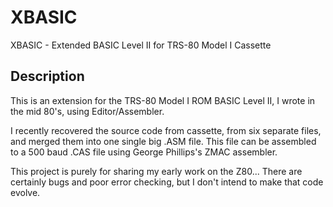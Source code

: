 # XBASIC

XBASIC - Extended BASIC Level II for TRS-80 Model I Cassette

## Description

This is an extension for the TRS-80 Model I ROM BASIC Level II, I wrote in the mid 80's, using Editor/Assembler.

I recently recovered the source code from cassette, from six separate files, and merged them into one single big .ASM file. 
This file can be assembled to a 500 baud .CAS file using George Phillips's ZMAC assembler.

This project is purely for sharing my early work on the Z80... There are certainly bugs and poor error checking, but I don't intend to make that code evolve.
